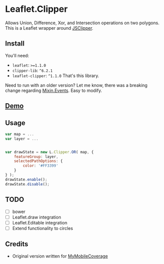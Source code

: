 # Leaflet.Clipper
Allows Union, Difference, Xor, and Intersection operations on two polygons. This is a Leaflet wrapper around [JSClipper](https://sourceforge.net/projects/jsclipper).

## Install
You'll need:
- `leaflet`: `>=1.1.0`
- `clipper-lib`: `^6.2.1`
- `leaflet-clipper`: `^1.1.0` That's this library.

Need to run with an older version? Let me know, there was a breaking change regarding [Mixin.Events](https://github.com/Leaflet/Leaflet/issues/2280). Easy to modify.

## [Demo](https://willfarrell.github.io/Leaflet.Clipper)
## Usage

```javascript
var map = ...
var layer = ...


var drawState = new L.Clipper.OR( map, {
    featureGroup: layer,
    selectedPathOptions: {
        color: '#FF3399'
    }
} );
drawState.enable();
drawState.disable();
```

## TODO
- [ ] bower
- [ ] Leaflet.draw integration
- [ ] Leaflet.Editable integration
- [ ] Extend functionality to circles

## Credits
- Original version written for [MyMobileCoverage](http://www.mymobilecoverage.com/)
